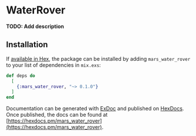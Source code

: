 # WaterRover

**TODO: Add description**

## Installation

If [available in Hex](https://hex.pm/docs/publish), the package can be installed
by adding `mars_water_rover` to your list of dependencies in `mix.exs`:

```elixir
def deps do
  [
    {:mars_water_rover, "~> 0.1.0"}
  ]
end
```

Documentation can be generated with [ExDoc](https://github.com/elixir-lang/ex_doc)
and published on [HexDocs](https://hexdocs.pm). Once published, the docs can
be found at [https://hexdocs.pm/mars_water_rover](https://hexdocs.pm/mars_water_rover).

